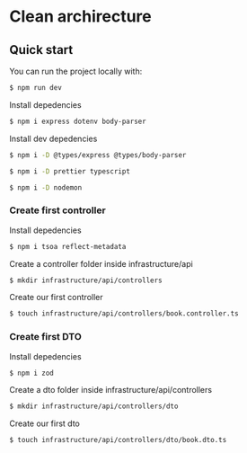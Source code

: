 # Clean archirecture

## Quick start

You can run the project locally with:

```sh
$ npm run dev
```
Install depedencies

```sh
$ npm i express dotenv body-parser
```

Install dev depedencies

```sh
$ npm i -D @types/express @types/body-parser 
```

```sh
$ npm i -D prettier typescript
```

```sh
$ npm i -D nodemon
```

### Create first controller

Install depedencies

```sh
$ npm i tsoa reflect-metadata
```

Create a controller folder inside infrastructure/api

```sh
$ mkdir infrastructure/api/controllers
```

Create our first controller

```sh
$ touch infrastructure/api/controllers/book.controller.ts
```

### Create first DTO

Install depedencies

```sh
$ npm i zod
```

Create a dto folder inside infrastructure/api/controllers

```sh
$ mkdir infrastructure/api/controllers/dto
```

Create our first dto

```sh
$ touch infrastructure/api/controllers/dto/book.dto.ts
```